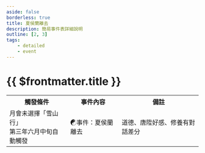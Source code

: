 ```yaml
---
aside: false
borderless: true
title: 夏侯蘭離去
description: 簡易事件表詳細說明
outline: [2, 3]
tags:
    - detailed
    - event
---
```


# {{ $frontmatter.title }}

<Table class="timeline-table">
    <tr class="timeline-header">
        <th>觸發條件</th>
        <th>事件內容</th>
        <th>備註</th>
    </tr>
	<tr>
		<td>
			月會未選擇「雪山行」 <br>
			第三年六月中旬自動觸發 <br>
		</td>
		<td>
		<span title="
心上人夏侯蘭：心相-100
心上人非夏侯蘭：心相-50
			">☯事件：夏侯蘭離去 </span> <br>
		</td>
		<td>道德、唐陞好感、修養有對話差分</td>
	</tr>
</table>